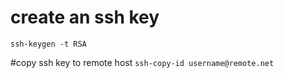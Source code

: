 # create an ssh key

`
ssh-keygen -t RSA
`

#copy ssh key to remote host
`
ssh-copy-id username@remote.net
`

